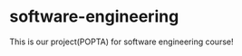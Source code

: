 software-engineering
====================

This is our project(POPTA) for software engineering course!
